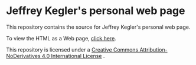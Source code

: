 # Jeffrey Kegler's personal web page

This repository contains the source
for Jeffrey Kegler's personal web page.

To view the HTML as a Web page,
[click here](http://jeffreykegler.github.io/personal/
"Jeffrey Kegler's personal web page"
).

This repository is licensed under a
[Creative Commons Attribution-NoDerivatives 4.0 International
License](https://creativecommons.org/licenses/by-nd/4.0/)
.
